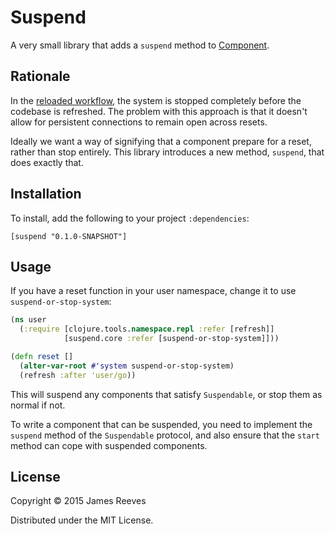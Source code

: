 # Suspend

A very small library that adds a `suspend` method to [Component][].

[component]: https://github.com/stuartsierra/component

## Rationale

In the [reloaded workflow][], the system is stopped completely before
the codebase is refreshed. The problem with this approach is that it
doesn't allow for persistent connections to remain open across resets.

Ideally we want a way of signifying that a component prepare for a
reset, rather than stop entirely. This library introduces a new
method, `suspend`, that does exactly that.

[reloaded workflow]: http://thinkrelevance.com/blog/2013/06/04/clojure-workflow-reloaded

## Installation

To install, add the following to your project `:dependencies`:

    [suspend "0.1.0-SNAPSHOT"]

## Usage

If you have a reset function in your user namespace, change it to use
`suspend-or-stop-system`:

```clojure
(ns user
  (:require [clojure.tools.namespace.repl :refer [refresh]]
            [suspend.core :refer [suspend-or-stop-system]]))

(defn reset []
  (alter-var-root #'system suspend-or-stop-system)
  (refresh :after 'user/go))
```

This will suspend any components that satisfy `Suspendable`, or stop
them as normal if not.

To write a component that can be suspended, you need to implement the
`suspend` method of the `Suspendable` protocol, and also ensure that
the `start` method can cope with suspended components.

## License

Copyright © 2015 James Reeves

Distributed under the MIT License.
